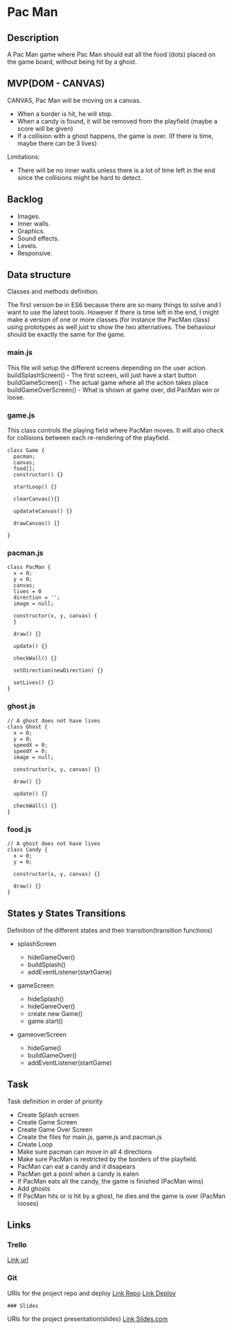 # Pac Man

## Description

A Pac Man game where Pac Man should eat all the food (dots) placed on the game board, without being hit by a ghost.


## MVP(DOM - CANVAS)

CANVAS, Pac Man will be moving on a canvas. 
 - When a border is hit, he will stop. 
 - When a candy is found, it will be removed from the playfield (maybe a score will be given)
 - If a collision with a ghost happens, the game is over. (If there is time, maybe there can be 3 lives)

Limitations:
 - There will be no inner walls unless there is a lot of time left in the end since the collisions might be hard to detect.


## Backlog
  - Images.
  - Inner walls.
  - Graphics.
  - Sound effects.
  - Levels.
  - Responsive.


## Data structure
Classes and methods definition.

The first version be in ES6 because there are so many things to solve and I want to use the latest tools. However if there is time left in the end, I might make a version of one or more classes (for instance the PacMan class) using prototypes as well just to show the two alternatives. The behaviour should be exactly the same for the game.

### main.js
This file will setup the different screens depending on the user action.
buildSplashScreen()  - The first screen, will just have a start button
buildGameScreen() - The actual game where all the action takes place
buildGameOverScreen() - What is shown at game over, did PacMan win or loose.

### game.js
This class controls the playing field where PacMan moves. It will also check for collisions between each re-rendering of the playfield.
```
class Game {
  pacman;
  canvas;
  food[];
  constructor() {}

  startLoop() {}

  clearCanvas(){}

  updatateCanvas() {}

  drawCanvas() {}

}
```

### pacman.js
```
class PacMan {
  x = 0;
  y = 0;
  canvas;
  lives = 0
  direction = '';
  image = null;

  constructor(x, y, canvas) {
  }

  draw() {}

  update() {}

  checkWall() {}

  setDirection(newDirection) {}

  setLives() {}
}
```


### ghost.js
```
// A ghost does not have lives
class Ghost {
  x = 0;
  y = 0;
  speedX = 0;
  speedY = 0;
  image = null;
  
  constructor(x, y, canvas) {}

  draw() {}

  update() {}

  checkWall() {}
}
```


### food.js
```
// A ghost does not have lives
class Candy {
  x = 0;
  y = 0;

  constructor(x, y, canvas) {}

  draw() {}
}
```


## States y States Transitions
Definition of the different states and their transition(transition functions)

  - splashScreen
    - hideGameOver()
    - buildSplash()
    - addEventListener(startGame)
    
  - gameScreen
    - hideSplash()
    - hideGameOver()
    - create new Game()
    - game.start()
  
  - gameoverScreen
    - hideGame()
    - buildGameOver()
    - addEventListener(startGame) 



## Task
Task definition in order of priority
 - Create Splash screen
 - Create Game Screen
 - Create Game Over Screen
 - Create the files for main.js, game.js and pacman.js
 - Create Loop
 - Make sure pacman can move in all 4 directions
 - Make sure PacMan is restricted by the borders of the playfield.
 - PacMan can eat a candy and it disapears
 - PacMan get a point when a candy is eaten
 - If PacMan eats all the candy, the game is finished (PacMan wins)
 - Add ghosts
 - If PacMan hits or is hit by a ghost, he dies and the game is over (PacMan looses)

 
## Links


### Trello
[Link url](https://trello.com)


  ### Git
URls for the project repo and deploy
[Link Repo](http://github.com)
  [Link Deploy](http://github.com)


    ### Slides
URls for the project presentation(slides)
[Link Slides.com](http://slides.com)
